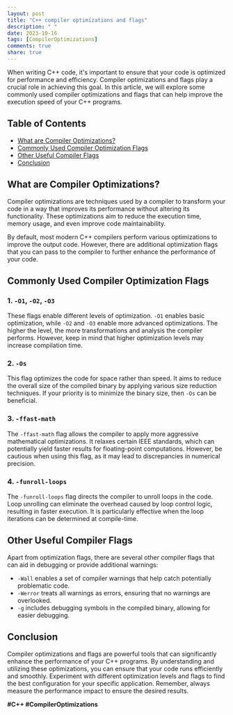 ```yaml
---
layout: post
title: "C++ compiler optimizations and flags"
description: " "
date: 2023-10-16
tags: [CompilerOptimizations]
comments: true
share: true
---
```


When writing C++ code, it's important to ensure that your code is optimized for performance and efficiency. Compiler optimizations and flags play a crucial role in achieving this goal. In this article, we will explore some commonly used compiler optimizations and flags that can help improve the execution speed of your C++ programs.

## Table of Contents

- [What are Compiler Optimizations?](#what-are-compiler-optimizations)
- [Commonly Used Compiler Optimization Flags](#commonly-used-compiler-optimization-flags)
- [Other Useful Compiler Flags](#other-useful-compiler-flags)
- [Conclusion](#conclusion)

## What are Compiler Optimizations?

Compiler optimizations are techniques used by a compiler to transform your code in a way that improves its performance without altering its functionality. These optimizations aim to reduce the execution time, memory usage, and even improve code maintainability.

By default, most modern C++ compilers perform various optimizations to improve the output code. However, there are additional optimization flags that you can pass to the compiler to further enhance the performance of your code.

## Commonly Used Compiler Optimization Flags

### 1. `-O1`, `-O2`, `-O3`

These flags enable different levels of optimization. `-O1` enables basic optimization, while `-O2` and `-O3` enable more advanced optimizations. The higher the level, the more transformations and analysis the compiler performs. However, keep in mind that higher optimization levels may increase compilation time.

### 2. `-Os`

This flag optimizes the code for space rather than speed. It aims to reduce the overall size of the compiled binary by applying various size reduction techniques. If your priority is to minimize the binary size, then `-Os` can be beneficial.

### 3. `-ffast-math`

The `-ffast-math` flag allows the compiler to apply more aggressive mathematical optimizations. It relaxes certain IEEE standards, which can potentially yield faster results for floating-point computations. However, be cautious when using this flag, as it may lead to discrepancies in numerical precision.

### 4. `-funroll-loops`

The `-funroll-loops` flag directs the compiler to unroll loops in the code. Loop unrolling can eliminate the overhead caused by loop control logic, resulting in faster execution. It is particularly effective when the loop iterations can be determined at compile-time.

## Other Useful Compiler Flags

Apart from optimization flags, there are several other compiler flags that can aid in debugging or provide additional warnings:

- `-Wall` enables a set of compiler warnings that help catch potentially problematic code.
- `-Werror` treats all warnings as errors, ensuring that no warnings are overlooked.
- `-g` includes debugging symbols in the compiled binary, allowing for easier debugging.

## Conclusion

Compiler optimizations and flags are powerful tools that can significantly enhance the performance of your C++ programs. By understanding and utilizing these optimizations, you can ensure that your code runs efficiently and smoothly. Experiment with different optimization levels and flags to find the best configuration for your specific application. Remember, always measure the performance impact to ensure the desired results.

**#C++ #CompilerOptimizations**